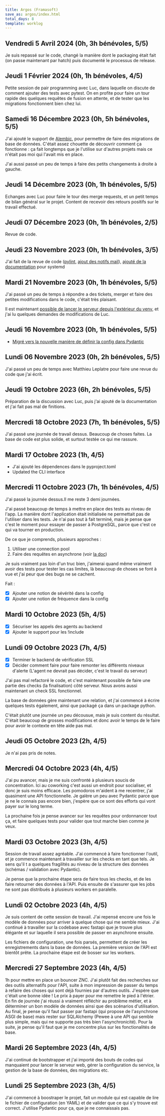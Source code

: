 ```yaml
---
title: Argos (Framasoft)
save_as: argos/index.html
total_days: 8
template: worklog
---
```


## Vendredi 5 Avril 2024 (0h, 3h bénévoles, 5/5)

Je suis repassé sur le code, changé la manière dont le packaging était fait (on passe maintenant par hatch) puis documenté le processus de release.
## Jeudi 1 Février 2024 (0h, 1h bénévoles, 4/5)

Petite session de pair programming avec Luc, dans laquelle on discute de comment ajouter des tests avec pytest.
On en profite pour faire un tour rapide des quelques requêtes de fusion en attente, et de tester que les migrations fonctionnent bien chez lui.

## Samedi 16 Décembre 2023 (0h, 5h bénévoles, 5/5)

J'ai ajouté le support de [Alembic](https://alembic.sqlalchemy.org), pour permettre de faire des migrations de base de données. C'était assez chouette de découvrir comment ça fonctionne : ça fait longtemps que je l'utilise sur d'autres projets mais ce n'était pas moi qui l'avait mis en place.

J'ai aussi passé un peu de temps à faire des petits changements à droite à gauche.

## Jeudi 14 Décembre 2023 (0h, 1h bénévoles, 5/5)

Echanges avec Luc pour faire le tour des merge requests, et un petit temps de bilan général sur le projet.
Content de recevoir des retours positifs sur le travail effectué.

## Jeudi 07 Décembre 2023 (0h, 1h bénévoles, 2/5)

Revue de code.

## Jeudi 23 Novembre 2023 (0h, 1h bénévoles, 3/5)

J'ai fait de la revue de code ([pylint](https://framagit.org/framasoft/framaspace/argos/-/merge_requests/12), [ajout des notifs mail](https://framagit.org/framasoft/framaspace/argos/-/merge_requests/13#notes)), [ajouté de la documentation](https://framagit.org/framasoft/framaspace/argos/-/merge_requests/14) pour systemd

## Mardi 21 Novembre 2023 (0h, 1h bénévoles, 5/5)

J'ai passé un peu de temps à répondre a des tickets, merger et faire des petites modifications dans le code, c'était très plaisant.

Il est maintenant [possible de lancer le serveur depuis l'extérieur du venv](https://framagit.org/framasoft/framaspace/argos/-/merge_requests/8), et j'ai lu quelques demandes de modifications de Luc.

## Jeudi 16 Novembre 2023 (0h, 1h bénévoles, 5/5)

- [Migré vers la nouvelle manière de définir la config dans Pydantic](https://framagit.org/framasoft/framaspace/argos/-/merge_requests/6)

## Lundi 06 Novembre 2023 (0h, 2h bénévoles, 5/5)

J'ai passé un peu de temps avec Matthieu Leplatre pour faire une revue du code que j'ai écrit. 

## Jeudi 19 Octobre 2023 (6h, 2h bénévoles, 5/5)

Préparation de la discussion avec Luc, puis j'ai ajouté de la documentation et j'ai fait pas mal de finitions.

## Mercredi 18 Octobre 2023 (7h, 1h bénévoles, 5/5)

J'ai passé une journée de travail dessus.
Beaucoup de choses faites. La base de code est plus solide, et surtout testée ce qui me rassure.

## Mardi 17 Octobre 2023 (1h, 4/5)

- J'ai ajouté les dépendences dans le pyproject.toml
- Updated the CLI interface

## Mercredi 11 Octobre 2023 (7h, 1h bénévoles, 4/5)

J'ai passé la journée dessus.Il me reste 3 demi journées.

J'ai passé beaucoup de temps à mettre en place des tests au niveau de l'app. La manière dont l'application était initialisée ne permettait pas de l'utiliser dans les tests. Je n'ai pas tout à fait terminé, mais je pense que c'est le moment pour essayer de passer à PostgreSQL, parce que c'est ce qui va tourner en production.

De ce que je comprends, plusieurs approches :
1. Utiliser une connection pool
2. Faire des requêtes en asynchrone (voir [la doc](https://docs.sqlalchemy.org/en/14/orm/extensions/asyncio.html))

Je suis vraiment pas loin d'un truc bien, j'aimerai quand même vraiment avoir des tests pour tester les cas limites, là beaucoup de choses se font à vue et j'ai peur que des bugs ne se cachent.

Fait :

  - [x] Ajouter une notion de sévérité dans la config
  - [x] Ajouter une notion de fréquence dans la config

## Mardi 10 Octobre 2023 (5h, 4/5)

  - [x] Sécuriser les appels des agents au backend
  - [x] Ajouter le support pour les !include

## Lundi 09 Octobre 2023 (7h, 4/5)

- [x] Terminer le backend de vérification SSL
- [x] Décider comment faire pour faire remonter les différents niveaux d'alerte (L'agent ne devrait pas décider, c'est le travail du serveur)

J'ai pas mal refactoré le code, et c'est maintenant possible de faire une partie des checks (la finalisation) côté serveur. Nous avons aussi maintenant un check SSL fonctionnel.
    
La base de données gère maintenant une relation, et j'ai commencé à écrire quelques tests également, ainsi que packagé ça dans un package python.
    
C'était plutôt une journée un peu décousue, mais je suis content du résultat. C'était beaucoup de grosses modifications et donc avoir le temps de le faire pour avoir le contexte en tête aide pas mal.

## Jeudi 05 Octobre 2023 (2h, 4/5)
  
Je n'ai pas pris de notes.

## Mercredi 04 Octobre 2023 (4h, 4/5)
  
J'ai pu avancer, mais je me suis confronté à plusieurs soucis de concentration. Ici au coworking c'est aussi un endroit pour socialiser, et donc je suis moins efficace. Les pomodoros m'aident à me recentrer, j'ai quasiment une API fonctionnelle. Je galère un peu avec Pydantic parce que je ne le connais pas encore bien, j'espère que ce sont des efforts qui vont payer sur le long terme.
  
La prochaine fois je pense avancer sur les requêtes pour ordonnancer tout ça, et faire quelques tests pour valider que tout marche bien comme je veux.

## Mardi 03 Octobre 2023 (3h, 4/5)
  
Session de travail assez agréable. J'ai commencé à faire fonctionner l'outil, et je commence maintenant à travailler sur les checks en tant que tels. Je sens qu'il t a quelques fragilités au niveau de la structure des données (schémas / validation avec Pydantic).
  
Je pense que la prochaine étape sera de faire tous les checks, et de les faire retourner des données à l'API. Puis ensuite de s'assurer que les jobs ne sont pas distribués à plusieurs workers en paralelle.


## Lundi 02 Octobre 2023 (4h, 4/5)
  
Je suis content de cette session de travail. J'ai repensé encore une fois le modèle de données pour arriver à quelque chose qui me semble mieux. J'ai continué à travailler sur la codebase avec fastapi que je trouve plus élégante et sur laquelle il sera possible de passer en asynchrone ensuite.
  
Les fichiers de configuration, une fois parsés, permettent de créer les enregistrements dans la base de données. La première version de l'API est bientôt prête. La prochaine étape est de bosser sur les workers.

## Mercredi 27 Septembre 2023 (4h, 4/5)
  
1h pour mettre en place un bouncer ZNC. J'ai plutôt fait des recherches sur des outils alternatifs pour l'API, suite à mon impression de passer du temps à refaire des choses qui sont déjà fournies par d'autres outils. J'espère que c'était une bonne idée ! Le prix à payer pour me remettre le pied à l'étrier. En fin de journée j'ai réussi à vraiment réfléchir au problème métier, et à déterminer un bon modèle de données ainsi que des scénarios d'utilisation. Au final, je pense qu'il faut passer par fastapi (qui propose de l'asynchrone ASGI de base) mais rester sur SQLAlchemy (Pewee à une API qui semble plus simple, mais qui ne supporte pas très bien l'asynchronicité). Pour la suite, je pense qu'il faut que je me concentre plus sur les fonctionalités de base.

## Mardi 26 Septembre 2023 (4h, 4/5)
  
J'ai continué de bootstrapper et j'ai importé des bouts de codes qui manquaient pour lancer le serveur web, gérer la configuration du service, la gestion de la base de données, des migrations etc.
  
## Lundi 25 Septembre 2023 (3h, 4/5)
  
J'ai commencé à boostraper le projet, fait un module qui est capable de lire le fichier de configuration (en YAML) et de valider que ce qui s'y trouve est correct. J'utilise Pydantic pour ça, que je ne connaissais pas.
